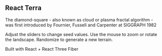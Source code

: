 ## React Terra

The diamond-square - also known as cloud or plasma fractal algorithm - was first introduced by Fournier, Fussell and Carpenter at SIGGRAPH 1982

Adjust the sliders to change seed values. Use the mouse to zoom or rotate the landscape. Randomize to generate a new terrain.

Built with React + React Three Fiber